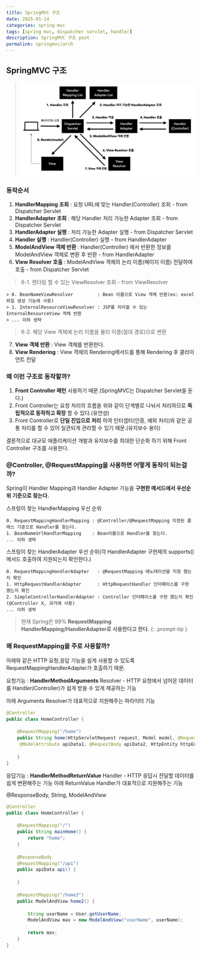 ```yaml
---
title: SpringMVC 구조
date: 2025-01-14
categories: spring-mvc
tags: [spring mvc, dispatcher servlet, handler]
description: SpringMVC 구조 post
permalink: springmvc/arch
---
```


## SpringMVC 구조
> ![SpringMVC 구조](/assets/img/posts/dev/java/spring-mvc/springmvc-arch1.png "SpringMVC 구조")

### 동작순서
1. __HandlerMapping 조회__ : 요청 URL에 맞는 Handler(Controller) 조회 - from Dispatcher Servlet
2. __HandlerAdapter 조회__ : 해당 Handler 처리 가능한 Adapter 조회 - from Dispatcher Servlet
3. __HandlerAdapter 실행__ : 처리 가능한 Adapter 실행 - from Dispatcher Servlet
4. __Handler 실행__ : Handler(Controller) 실행 - from HandlerAdapter
5. __ModelAndView 객체 반환__ : Handler(Controller) 에서 반환한 정보를 ModelAndView 객체로 변환 후 반환 - from HandlerAdapter
6. __View Resolver 호출__ : ModelAndView 객체의 논리 이름(페이지 이름) 전달하여 호출 - from Dispatcher Servlet
> 6-1. 렌더링 할 수 있는 ViewResolver 조회 - from ViewResolver
```
> 0. BeanNameViewResolver         : Bean 이름으로 View 객체 반환(ex: excel 파일 생성 기능에 사용)
> 1. InternalResourceViewResolver : JSP를 처리할 수 있는 InternalResourceView 객체 반환
> ... 이하 생략
```
> 6-2. 해당 View 객체에 논리 이름을 물리 이름(절대 경로)으로 변환

7. __View 객체 반환__ : View 객체를 반환한다.
8. __View Rendering__ : View 객체의 Rendering메서드를 통해 Rendering 후 클라이언트 전달

### 왜 이런 구조로 동작할까?
1. __Front Controller 패턴__ 사용하기 때문.(SpringMVC는 Dispatcher Servlet을 둔다.)
2. Front Controller는 요청 처리의 흐름을 위와 같이 단계별로 나눠서 처리하므로 __독립적으로 동작하고 확장__ 할 수 있다.(유연성)
3. Front Controller로 __단일 진입으로 처리__ 하여 인터셉터(인증, 예외 처리)와 같은 공통 처리를 할 수 있어 일관되게 관리할 수 있기 때문.(유지보수 용이)

결론적으로 대규모 애플리케이션 개발과 유지보수를 최대한 단순화 하기 위해 Front Controller 구조를 사용한다.

### @Controller, @RequestMapping을 사용하면 어떻게 동작이 되는걸까?
Spring이 Handler Mapping과 Handler Adapter 기능을 __구현한 메서드에서 우선순위 기준으로 찾는다.__

스프링이 찾는 HandlerMapping 우선 순위
```
0. RequestMappingHandlerMapping : @Controller/@RequestMapping 지정된 클래스 기준으로 Handler를 찾는다.
1. BeanNameUrlHandlerMapping    : Bean이름으로 Handler를 찾는다.
... 이하 생략
```

스프링이 찾는 HandlerAdapter 우선 순위(각 HandlerAdapter 구현체의 supports() 메서드 호출하여 지원되는지 확인한다.)
```
0. RequestMappingHandlerAdapter   : @RequestMapping 애노테이션을 지정 했는지 확인
1. HttpRequestHandlerAdapter      : HttpRequestHandler 인터페이스를 구현 했는지 확인
2. SimpleControllerHandlerAdapter : Controller 인터페이스를 구현 했는지 확인(@Controller X, 과거에 사용)
... 이하 생략
```

> 현재 Spring은 99% __RequestMapping HandlerMapping/HandlerAdapter로 사용한다고 한다.__
{: .prompt-tip }

### 왜 RequestMapping을 주로 사용할까?

아래와 같은 HTTP 요청,응답 기능을 쉽게 사용할 수 있도록 RequestMappingHandlerAdapter가 호출하기 때문.

요청기능 : __HandlerMethodArguments__ Resolver - HTTP 요청에서 넘어온 데이터를 Handler(Controller)가 쉽게 받을 수 있게 제공하는 기능

아래 Arguments Resolver가 대표적으로 지원해주는 파라미터 기능 
``` java
@Controller
public class HomeController {

    @RequestMapping("/home")
    public String home(HttpServletRequest request, Model model, @RequestParam param,
     @ModelAttribute apiData1, @RequestBody apiData2, HttpEntity httpEntity) {

    }
}
```

응답기능 : __HandlerMethodReturnValue__ Handler - HTTP 응답시 전달할 데이터를 쉽게 변환해주는 기능
아래 ReturnValue Handler가 대표적으로 지원해주는 기능

@ResponseBody, String, ModelAndView

``` java
@Controller
public class HomeController {

    @RequestMapping("/")
    public String mainHome() {
        return "home";
    }

    @ResponseBody
    @RequestMapping("/api")
    public apiData api() {

    }

    @RequestMapping("/home2")
    public ModelAndView home2() {

        String userName = User.getUserName;
        ModelAndView mav = new ModelAndView("userName", userName);

        return mav;
    }
}
```